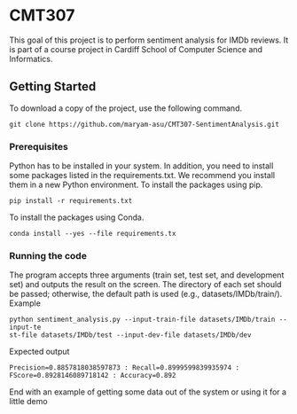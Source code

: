 # CMT307

This goal of this project is to perform sentiment analysis for IMDb reviews. It is part of a course project in Cardiff School of Computer Science and Informatics. 

## Getting Started

To download a copy of the project, use the following command. 
```
git clone https://github.com/maryam-asu/CMT307-SentimentAnalysis.git
```


### Prerequisites

Python has to be installed in your system. In addition, you need to install some packages listed in the requirements.txt. We recommend you install them in a new Python environment. 
To install the packages using pip.
```
pip install -r requirements.txt
```
To install the packages using Conda.
```
conda install --yes --file requirements.tx
```


### Running the code

The program accepts three arguments (train set, test set, and development set) and outputs the result on the screen. The directory of each set should be passed; otherwise, the default path is used (e.g., datasets/IMDb/train/). Example
```
python sentiment_analysis.py --input-train-file datasets/IMDb/train --input-te
st-file datasets/IMDb/test --input-dev-file datasets/IMDb/dev
```
Expected output

```
Precision=0.8857818038597873 : Recall=0.8999599839935974 : FScore=0.8928146089718142 : Accuracy=0.892
```

End with an example of getting some data out of the system or using it for a little demo
